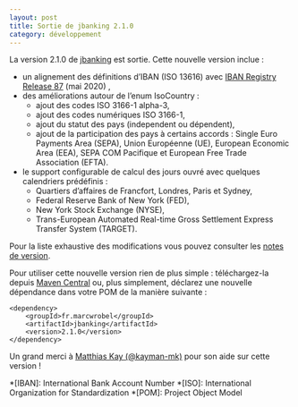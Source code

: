 ```yaml
---
layout: post
title: Sortie de jbanking 2.1.0
category: développement
---
```


La version 2.1.0 de [jbanking](https://github.com/marcwrobel/jbanking) est sortie. Cette nouvelle version inclue :

- un alignement des définitions d’IBAN (ISO 13616) avec [IBAN Registry Release 87](https://www.iso13616.org/) (mai 2020)
  ,
- des améliorations autour de l’enum IsoCountry :
  - ajout des codes ISO 3166-1 alpha-3,
  - ajout des codes numériques ISO 3166-1,
  - ajout du statut des pays (independent ou dépendent),
  - ajout de la participation des pays à certains accords : Single Euro Payments Area (SEPA), Union Européenne (UE),
    European Economic Area (EEA), SEPA COM Pacifique et European Free Trade Association (EFTA).
- le support configurable de calcul des jours ouvré avec quelques calendriers prédéfinis :
  - Quartiers d’affaires de Francfort, Londres, Paris et Sydney,
  - Federal Reserve Bank of New York (FED),
  - New York Stock Exchange (NYSE),
  - Trans-European Automated Real-time Gross Settlement Express Transfer System (TARGET).

Pour la liste exhaustive des modifications vous pouvez consulter les
[notes de version](https://github.com/marcwrobel/jbanking/releases/tag/v2.1.0).

Pour utiliser cette nouvelle version rien de plus simple : téléchargez-la
depuis [Maven Central](https://search.maven.org/artifact/fr.marcwrobel/jbanking/2.1.0/jar) ou, plus simplement, déclarez
une nouvelle dépendance dans votre POM de la manière suivante :

    <dependency>
        <groupId>fr.marcwrobel</groupId>
        <artifactId>jbanking</artifactId>
        <version>2.1.0</version>
    </dependency> 

Un grand merci à [Matthias Kay (@kayman-mk)](https://github.com/kayman-mk) pour son aide sur cette version !

*[IBAN]: International Bank Account Number
*[ISO]: International Organization for Standardization
*[POM]: Project Object Model
